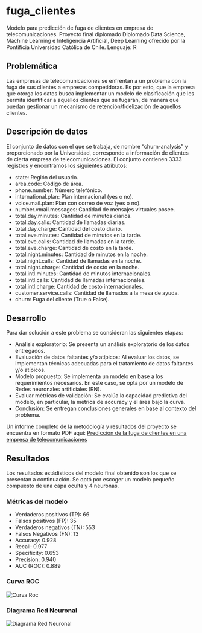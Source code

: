 # fuga_clientes
Modelo para predicción de fuga de clientes en empresa de telecomunicaciones. 
Proyecto final diplomado Diplomado Data Science, Machine Learning e Inteligencia Artificial, Deep Learning ofrecido por la Pontificia Universidad Católica de Chile.
Lenguaje: R

## Problemática 
Las empresas de telecomunicaciones se enfrentan a un problema con la fuga de sus clientes a empresas competidoras. Es por esto, que la empresa que otorga los datos busca implementar un modelo de clasificación que les permita identificar a aquellos clientes que se fugarán, de manera que puedan gestionar un mecanismo de retención/fidelización de aquellos clientes.

## Descripción de datos
El conjunto de datos con el que se trabaja, de nombre “churn-analysis” y proporcionado por la Universidad, corresponde a información de clientes de cierta empresa de telecomunicaciones. El conjunto contienen 3333 registros y encontramos los siguientes atributos:

* state: Región del usuario.
* area.code: Código de área.
* phone.number: Número telefónico.
* international.plan: Plan internacional (yes o no).
* voice.mail.plan: Plan con correo de voz (yes o no).
* number.vmail.messages: Cantidad de mensajes virtuales posee.
* total.day.minutes: Cantidad de minutos diarios.
* total.day.calls: Cantidad de llamadas diarias.
* total.day.charge: Cantidad del costo diario.
* total.eve.minutes: Cantidad de minutos en la tarde.
* total.eve.calls: Cantidad de llamadas en la tarde.
* total.eve.charge: Cantidad de costo en la tarde.
* total.night.minutes: Cantidad de minutos en la noche.
* total.night.calls: Cantidad de llamadas en la noche.
* total.night.charge: Cantidad de costo en la noche.
* total.intl.minutes: Cantidad de minutos internacionales.
* total.intl.calls: Cantidad de llamadas internacionales.
* total.intl.charge: Cantidad de costo internacionales.
* customer.service.calls: Cantidad de llamados a la mesa de ayuda.
* churn: Fuga del cliente (True o False).

## Desarrollo 
Para dar solución a este problema se consideran las siguientes etapas:

* Análisis exploratorio: Se presenta un análisis exploratorio de los datos entregados.
* Evaluación de datos faltantes y/o atípicos: Al evaluar los datos, se implementan técnicas adecuadas para el tratamiento de datos faltantes y/o atípicos.
* Modelo propuesto: Se implementa un modelo en base a los requerimientos necesarios. En este caso, se opta por un modelo de Redes neuronales artificiales (RN).
* Evaluar métricas de validación: Se evalúa la capacidad predictiva del modelo, en particular, la métrica de accuracy y el área bajo la curva.
* Conclusión: Se entregan conclusiones generales en base al contexto del problema.

Un informe completo de la metodología y resultados del proyecto se encuentra en formato PDF aquí: [Predicción de la fuga de
clientes en una empresa de telecomunicaciones](https://drive.google.com/file/d/19h1uxrfBD32vdW44sYrG_Go8Vo7brtKG/view?usp=sharing)

## Resultados
Los resultados estádisticos del modelo final obtenido son los que se presentan a continuación. Se optó por escoger un modelo pequeño compuesto de una capa oculta y 4 neuronas. 

### Métricas del modelo

* Verdaderos positivos (TP): 66
* Falsos positivos (FP): 35
* Verdaderos negativos (TN): 553
* Falsos Negativos (FN): 13
* Accuracy: 0.928
* Recall: 0.977
* Specificity: 0.653
* Precision: 0.940
* AUC (ROC): 0.889

### Curva ROC
![Curva Roc](/images/curvaRoc.jpg)

### Diagrama Red Neuronal 
![Diagrama Red Neuronal](/images/diagramaRed.jpg)



